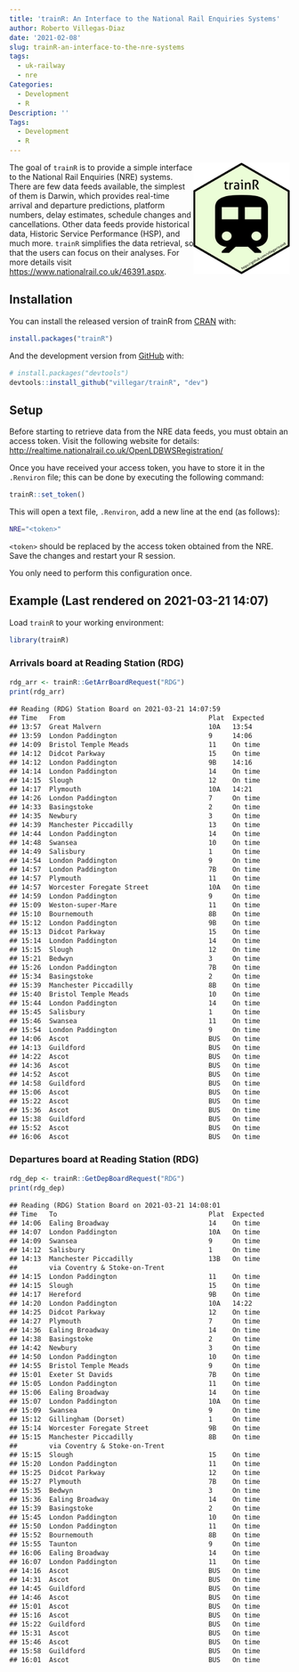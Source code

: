 ```yaml
---
title: 'trainR: An Interface to the National Rail Enquiries Systems'
author: Roberto Villegas-Diaz
date: '2021-02-08'
slug: trainR-an-interface-to-the-nre-systems
tags:
  - uk-railway
  - nre
Categories:
  - Development
  - R
Description: ''
Tags:
  - Development
  - R
---
```


<img src="https://raw.githubusercontent.com/villegar/trainR/main/inst/images/logo.png" alt="logo" align="right" height=200px/>

The goal of `trainR` is to provide a simple interface to the 
National Rail Enquiries (NRE) systems. There are few data feeds 
available, the simplest of them is Darwin, which provides real-time 
arrival and departure predictions, platform numbers, delay estimates, 
schedule changes and cancellations. Other data feeds provide historical 
data, Historic Service Performance (HSP), and much more. `trainR` 
simplifies the data retrieval, so that the users can focus on their 
analyses. For more details visit 
https://www.nationalrail.co.uk/46391.aspx.

## Installation

You can install the released version of trainR from [CRAN](https://CRAN.R-project.org) with:

``` r
install.packages("trainR")
```

And the development version from [GitHub](https://github.com/) with:

``` r
# install.packages("devtools")
devtools::install_github("villegar/trainR", "dev")
```

## Setup
Before starting to retrieve data from the NRE data feeds, you must obtain an access token. 
Visit the following website for details: http://realtime.nationalrail.co.uk/OpenLDBWSRegistration/

Once you have received your access token, you have to store it in the `.Renviron` file; this can be 
done by executing the following command:


```r
trainR::set_token()
```

This will open a text file, `.Renviron`, add a new line at the end (as follows):

```bash
NRE="<token>"
```

`<token>` should be replaced by the access token obtained from the NRE. Save the changes and restart 
your R session.

You only need to perform this configuration once.

## Example (Last rendered on 2021-03-21 14:07)

Load `trainR` to your working environment:

```r
library(trainR)
```

### Arrivals board at Reading Station (RDG)


```r
rdg_arr <- trainR::GetArrBoardRequest("RDG")
print(rdg_arr)
```

```
## Reading (RDG) Station Board on 2021-03-21 14:07:59
## Time   From                                    Plat  Expected
## 13:57  Great Malvern                           10A   13:54
## 13:59  London Paddington                       9     14:06
## 14:09  Bristol Temple Meads                    11    On time
## 14:12  Didcot Parkway                          15    On time
## 14:12  London Paddington                       9B    14:16
## 14:14  London Paddington                       14    On time
## 14:15  Slough                                  12    On time
## 14:17  Plymouth                                10A   14:21
## 14:26  London Paddington                       7     On time
## 14:33  Basingstoke                             2     On time
## 14:35  Newbury                                 3     On time
## 14:39  Manchester Piccadilly                   13    On time
## 14:44  London Paddington                       14    On time
## 14:48  Swansea                                 10    On time
## 14:49  Salisbury                               1     On time
## 14:54  London Paddington                       9     On time
## 14:57  London Paddington                       7B    On time
## 14:57  Plymouth                                11    On time
## 14:57  Worcester Foregate Street               10A   On time
## 14:59  London Paddington                       9     On time
## 15:09  Weston-super-Mare                       11    On time
## 15:10  Bournemouth                             8B    On time
## 15:12  London Paddington                       9B    On time
## 15:13  Didcot Parkway                          15    On time
## 15:14  London Paddington                       14    On time
## 15:15  Slough                                  12    On time
## 15:21  Bedwyn                                  3     On time
## 15:26  London Paddington                       7B    On time
## 15:34  Basingstoke                             2     On time
## 15:39  Manchester Piccadilly                   8B    On time
## 15:40  Bristol Temple Meads                    10    On time
## 15:44  London Paddington                       14    On time
## 15:45  Salisbury                               1     On time
## 15:46  Swansea                                 11    On time
## 15:54  London Paddington                       9     On time
## 14:06  Ascot                                   BUS   On time
## 14:13  Guildford                               BUS   On time
## 14:22  Ascot                                   BUS   On time
## 14:36  Ascot                                   BUS   On time
## 14:52  Ascot                                   BUS   On time
## 14:58  Guildford                               BUS   On time
## 15:06  Ascot                                   BUS   On time
## 15:22  Ascot                                   BUS   On time
## 15:36  Ascot                                   BUS   On time
## 15:38  Guildford                               BUS   On time
## 15:52  Ascot                                   BUS   On time
## 16:06  Ascot                                   BUS   On time
```

### Departures board at Reading Station (RDG)


```r
rdg_dep <- trainR::GetDepBoardRequest("RDG")
print(rdg_dep)
```

```
## Reading (RDG) Station Board on 2021-03-21 14:08:01
## Time   To                                      Plat  Expected
## 14:06  Ealing Broadway                         14    On time
## 14:07  London Paddington                       10A   On time
## 14:09  Swansea                                 9     On time
## 14:12  Salisbury                               1     On time
## 14:13  Manchester Piccadilly                   13B   On time
##        via Coventry & Stoke-on-Trent           
## 14:15  London Paddington                       11    On time
## 14:15  Slough                                  15    On time
## 14:17  Hereford                                9B    On time
## 14:20  London Paddington                       10A   14:22
## 14:25  Didcot Parkway                          12    On time
## 14:27  Plymouth                                7     On time
## 14:36  Ealing Broadway                         14    On time
## 14:38  Basingstoke                             2     On time
## 14:42  Newbury                                 3     On time
## 14:50  London Paddington                       10    On time
## 14:55  Bristol Temple Meads                    9     On time
## 15:01  Exeter St Davids                        7B    On time
## 15:05  London Paddington                       11    On time
## 15:06  Ealing Broadway                         14    On time
## 15:07  London Paddington                       10A   On time
## 15:09  Swansea                                 9     On time
## 15:12  Gillingham (Dorset)                     1     On time
## 15:14  Worcester Foregate Street               9B    On time
## 15:15  Manchester Piccadilly                   8B    On time
##        via Coventry & Stoke-on-Trent           
## 15:15  Slough                                  15    On time
## 15:20  London Paddington                       11    On time
## 15:25  Didcot Parkway                          12    On time
## 15:27  Plymouth                                7B    On time
## 15:35  Bedwyn                                  3     On time
## 15:36  Ealing Broadway                         14    On time
## 15:39  Basingstoke                             2     On time
## 15:45  London Paddington                       10    On time
## 15:50  London Paddington                       11    On time
## 15:52  Bournemouth                             8B    On time
## 15:55  Taunton                                 9     On time
## 16:06  Ealing Broadway                         14    On time
## 16:07  London Paddington                       11    On time
## 14:16  Ascot                                   BUS   On time
## 14:31  Ascot                                   BUS   On time
## 14:45  Guildford                               BUS   On time
## 14:46  Ascot                                   BUS   On time
## 15:01  Ascot                                   BUS   On time
## 15:16  Ascot                                   BUS   On time
## 15:22  Guildford                               BUS   On time
## 15:31  Ascot                                   BUS   On time
## 15:46  Ascot                                   BUS   On time
## 15:58  Guildford                               BUS   On time
## 16:01  Ascot                                   BUS   On time
```
